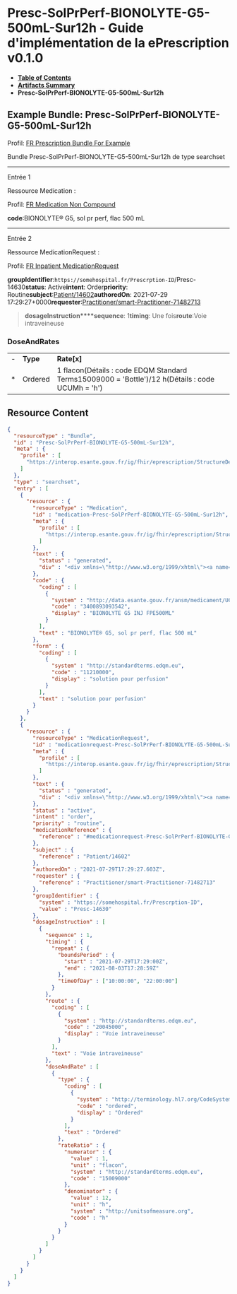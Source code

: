 # Presc-SolPrPerf-BIONOLYTE-G5-500mL-Sur12h - Guide d'implémentation de la ePrescription v0.1.0

* [**Table of Contents**](toc.md)
* [**Artifacts Summary**](artifacts.md)
* **Presc-SolPrPerf-BIONOLYTE-G5-500mL-Sur12h**

## Example Bundle: Presc-SolPrPerf-BIONOLYTE-G5-500mL-Sur12h

Profil: [FR Prescription Bundle For Example](StructureDefinition-fr-prescription-bundle-for-example.md)

Bundle Presc-SolPrPerf-BIONOLYTE-G5-500mL-Sur12h de type searchset

-------

Entrée 1

Ressource Medication :

> 

Profil: [FR Medication Non Compound](StructureDefinition-fr-medication-noncompound.md)

**code**:BIONOLYTE® G5, sol pr perf, flac 500 mL

-------

Entrée 2

Ressource MedicationRequest :

> 

Profil: [FR Inpatient MedicationRequest](StructureDefinition-fr-inpatient-medicationrequest.md)

**groupIdentifier**:`https://somehospital.fr/Prescrption-ID`/Presc-14630**status**: Active**intent**: Order**priority**: Routine**subject**:[Patient/14602](Patient/14602)**authoredOn**: 2021-07-29 17:29:27+0000**requester**:[Practitioner/smart-Practitioner-71482713](Practitioner/smart-Practitioner-71482713)
> **dosageInstruction****sequence**: 1**timing**: Une fois**route**:Voie intraveineuse

### DoseAndRates

| | | |
| :--- | :--- | :--- |
| - | **Type** | **Rate[x]** |
| * | Ordered | 1 flacon(Détails : code EDQM Standard Terms15009000 = 'Bottle')/12 h(Détails : code UCUMh = 'h') |





## Resource Content

```json
{
  "resourceType" : "Bundle",
  "id" : "Presc-SolPrPerf-BIONOLYTE-G5-500mL-Sur12h",
  "meta" : {
    "profile" : [
      "https://interop.esante.gouv.fr/ig/fhir/eprescription/StructureDefinition/fr-prescription-bundle-for-example"
    ]
  },
  "type" : "searchset",
  "entry" : [
    {
      "resource" : {
        "resourceType" : "Medication",
        "id" : "medication-Presc-SolPrPerf-BIONOLYTE-G5-500mL-Sur12h",
        "meta" : {
          "profile" : [
            "https://interop.esante.gouv.fr/ig/fhir/eprescription/StructureDefinition/fr-medication-noncompound"
          ]
        },
        "text" : {
          "status" : "generated",
          "div" : "<div xmlns=\"http://www.w3.org/1999/xhtml\"><a name=\"Medication_medication-Presc-SolPrPerf-BIONOLYTE-G5-500mL-Sur12h\"> </a><p class=\"res-header-id\"><b>Narratif généré : Médication medication-Presc-SolPrPerf-BIONOLYTE-G5-500mL-Sur12h</b></p><a name=\"medication-Presc-SolPrPerf-BIONOLYTE-G5-500mL-Sur12h\"> </a><a name=\"hcmedication-Presc-SolPrPerf-BIONOLYTE-G5-500mL-Sur12h\"> </a><div style=\"display: inline-block; background-color: #d9e0e7; padding: 6px; margin: 4px; border: 1px solid #8da1b4; border-radius: 5px; line-height: 60%\"><p style=\"margin-bottom: 0px\"/><p style=\"margin-bottom: 0px\">Profil: <a href=\"StructureDefinition-fr-medication-noncompound.html\">FR Medication Non Compound</a></p></div><p><b>code</b>: <span title=\"Codes :{http://data.esante.gouv.fr/ansm/medicament/UCD 3400893093542}\">BIONOLYTE® G5, sol pr perf, flac 500 mL</span></p><p><b>form</b>: <span title=\"Codes :{http://standardterms.edqm.eu 11210000}\">solution pour perfusion</span></p></div>"
        },
        "code" : {
          "coding" : [
            {
              "system" : "http://data.esante.gouv.fr/ansm/medicament/UCD",
              "code" : "3400893093542",
              "display" : "BIONOLYTE G5 INJ FPE500ML"
            }
          ],
          "text" : "BIONOLYTE® G5, sol pr perf, flac 500 mL"
        },
        "form" : {
          "coding" : [
            {
              "system" : "http://standardterms.edqm.eu",
              "code" : "11210000",
              "display" : "solution pour perfusion"
            }
          ],
          "text" : "solution pour perfusion"
        }
      }
    },
    {
      "resource" : {
        "resourceType" : "MedicationRequest",
        "id" : "medicationrequest-Presc-SolPrPerf-BIONOLYTE-G5-500mL-Sur12h",
        "meta" : {
          "profile" : [
            "https://interop.esante.gouv.fr/ig/fhir/eprescription/StructureDefinition/fr-inpatient-medicationrequest"
          ]
        },
        "text" : {
          "status" : "generated",
          "div" : "<div xmlns=\"http://www.w3.org/1999/xhtml\"><a name=\"MedicationRequest_medicationrequest-Presc-SolPrPerf-BIONOLYTE-G5-500mL-Sur12h\"> </a><p class=\"res-header-id\"><b>Narratif généré : PrescriptionMédicamenteuseTODO medicationrequest-Presc-SolPrPerf-BIONOLYTE-G5-500mL-Sur12h</b></p><a name=\"medicationrequest-Presc-SolPrPerf-BIONOLYTE-G5-500mL-Sur12h\"> </a><a name=\"hcmedicationrequest-Presc-SolPrPerf-BIONOLYTE-G5-500mL-Sur12h\"> </a><div style=\"display: inline-block; background-color: #d9e0e7; padding: 6px; margin: 4px; border: 1px solid #8da1b4; border-radius: 5px; line-height: 60%\"><p style=\"margin-bottom: 0px\"/><p style=\"margin-bottom: 0px\">Profil: <a href=\"StructureDefinition-fr-inpatient-medicationrequest.html\">FR Inpatient MedicationRequest</a></p></div><p><b>status</b>: Active</p><p><b>intent</b>: Order</p><p><b>priority</b>: Routine</p><p><b>medication</b>: <code>#medicationrequest-Presc-SolPrPerf-BIONOLYTE-G5-500mL-Sur12h</code></p><p><b>subject</b>: <a href=\"Patient/14602\">Patient/14602</a></p><p><b>authoredOn</b>: 2021-07-29 17:29:27+0000</p><p><b>requester</b>: <a href=\"Practitioner/smart-Practitioner-71482713\">Practitioner/smart-Practitioner-71482713</a></p><p><b>groupIdentifier</b>: <code>https://somehospital.fr/Prescrption-ID</code>/Presc-14630</p><blockquote><p><b>dosageInstruction</b></p><p><b>sequence</b>: 1</p><p><b>timing</b>: Une fois</p><p><b>route</b>: <span title=\"Codes :{http://standardterms.edqm.eu 20045000}\">Voie intraveineuse</span></p><h3>DoseAndRates</h3><table class=\"grid\"><tr><td style=\"display: none\">-</td><td><b>Type</b></td><td><b>Rate[x]</b></td></tr><tr><td style=\"display: none\">*</td><td><span title=\"Codes :{http://terminology.hl7.org/CodeSystem/dose-rate-type ordered}\">Ordered</span></td><td>1 flacon<span style=\"background: LightGoldenRodYellow\"> (Détails : code EDQM Standard Terms15009000 = 'Bottle')</span>/12 h<span style=\"background: LightGoldenRodYellow\"> (Détails : code UCUMh = 'h')</span></td></tr></table></blockquote></div>"
        },
        "status" : "active",
        "intent" : "order",
        "priority" : "routine",
        "medicationReference" : {
          "reference" : "#medicationrequest-Presc-SolPrPerf-BIONOLYTE-G5-500mL-Sur12h"
        },
        "subject" : {
          "reference" : "Patient/14602"
        },
        "authoredOn" : "2021-07-29T17:29:27.603Z",
        "requester" : {
          "reference" : "Practitioner/smart-Practitioner-71482713"
        },
        "groupIdentifier" : {
          "system" : "https://somehospital.fr/Prescrption-ID",
          "value" : "Presc-14630"
        },
        "dosageInstruction" : [
          {
            "sequence" : 1,
            "timing" : {
              "repeat" : {
                "boundsPeriod" : {
                  "start" : "2021-07-29T17:29:00Z",
                  "end" : "2021-08-03T17:28:59Z"
                },
                "timeOfDay" : ["10:00:00", "22:00:00"]
              }
            },
            "route" : {
              "coding" : [
                {
                  "system" : "http://standardterms.edqm.eu",
                  "code" : "20045000",
                  "display" : "Voie intraveineuse"
                }
              ],
              "text" : "Voie intraveineuse"
            },
            "doseAndRate" : [
              {
                "type" : {
                  "coding" : [
                    {
                      "system" : "http://terminology.hl7.org/CodeSystem/dose-rate-type",
                      "code" : "ordered",
                      "display" : "Ordered"
                    }
                  ],
                  "text" : "Ordered"
                },
                "rateRatio" : {
                  "numerator" : {
                    "value" : 1,
                    "unit" : "flacon",
                    "system" : "http://standardterms.edqm.eu",
                    "code" : "15009000"
                  },
                  "denominator" : {
                    "value" : 12,
                    "unit" : "h",
                    "system" : "http://unitsofmeasure.org",
                    "code" : "h"
                  }
                }
              }
            ]
          }
        ]
      }
    }
  ]
}

```

